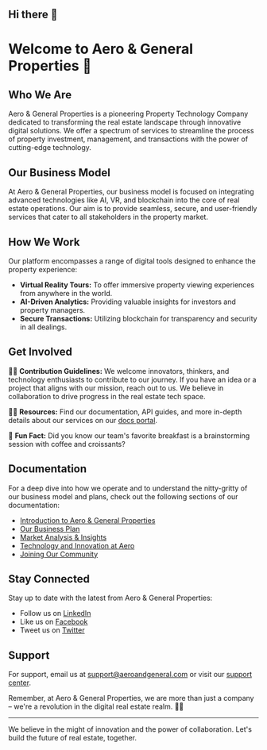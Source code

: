 ## Hi there 👋

<!--

**Here are some ideas to get you started:**

🙋‍♀️ A short introduction - what is your organization all about?
🌈 Contribution guidelines - how can the community get involved?
👩‍💻 Useful resources - where can the community find your docs? Is there anything else the community should know?
🍿 Fun facts - what does your team eat for breakfast?
🧙 Remember, you can do mighty things with the power of [Markdown](https://docs.github.com/github/writing-on-github/getting-started-with-writing-and-formatting-on-github/basic-writing-and-formatting-syntax)
-->
# Welcome to Aero & General Properties 👋

## Who We Are
Aero & General Properties is a pioneering Property Technology Company dedicated to transforming the real estate landscape through innovative digital solutions. We offer a spectrum of services to streamline the process of property investment, management, and transactions with the power of cutting-edge technology.

## Our Business Model
At Aero & General Properties, our business model is focused on integrating advanced technologies like AI, VR, and blockchain into the core of real estate operations. Our aim is to provide seamless, secure, and user-friendly services that cater to all stakeholders in the property market.

## How We Work
Our platform encompasses a range of digital tools designed to enhance the property experience:
- **Virtual Reality Tours:** To offer immersive property viewing experiences from anywhere in the world.
- **AI-Driven Analytics:** Providing valuable insights for investors and property managers.
- **Secure Transactions:** Utilizing blockchain for transparency and security in all dealings.

## Get Involved
🙋‍♀️ **Contribution Guidelines:** 
We welcome innovators, thinkers, and technology enthusiasts to contribute to our journey. If you have an idea or a project that aligns with our mission, reach out to us. We believe in collaboration to drive progress in the real estate tech space.

👩‍💻 **Resources:**
Find our documentation, API guides, and more in-depth details about our services on our [docs portal](#).

🍿 **Fun Fact:**
Did you know our team's favorite breakfast is a brainstorming session with coffee and croissants?

## Documentation
For a deep dive into how we operate and to understand the nitty-gritty of our business model and plans, check out the following sections of our documentation:
- [Introduction to Aero & General Properties](#)
- [Our Business Plan](#)
- [Market Analysis & Insights](#)
- [Technology and Innovation at Aero](#)
- [Joining Our Community](#)

## Stay Connected
Stay up to date with the latest from Aero & General Properties:
- Follow us on [LinkedIn](#)
- Like us on [Facebook](#)
- Tweet us on [Twitter](#)

## Support
For support, email us at [support@aeroandgeneral.com](mailto:support@aeroandgeneral.com) or visit our [support center](#).

Remember, at Aero & General Properties, we are more than just a company – we're a revolution in the digital real estate realm. 🧙‍♂️

---

We believe in the might of innovation and the power of collaboration. Let's build the future of real estate, together.
